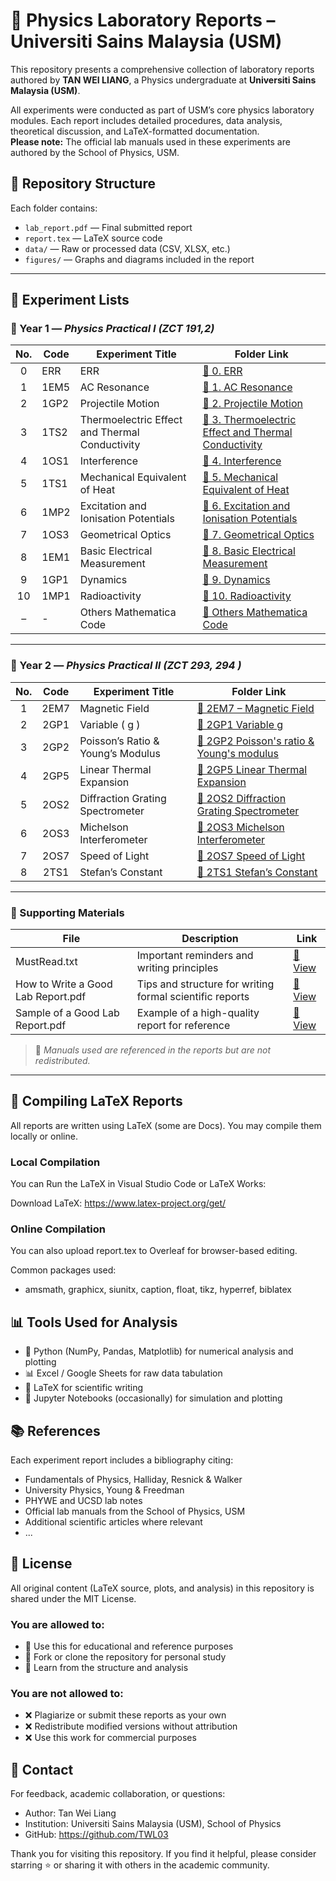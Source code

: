 # 🔬 Physics Laboratory Reports – Universiti Sains Malaysia (USM)

This repository presents a comprehensive collection of laboratory reports authored by **TAN WEI LIANG**, a Physics undergraduate at **Universiti Sains Malaysia (USM)**.

All experiments were conducted as part of USM’s core physics laboratory modules. Each report includes detailed procedures, data analysis, theoretical discussion, and LaTeX-formatted documentation.  
**Please note:** The official lab manuals used in these experiments are authored by the School of Physics, USM.

## 📁 Repository Structure

Each folder contains:

- `lab_report.pdf` — Final submitted report  
- `report.tex` — LaTeX source code  
- `data/` — Raw or processed data (CSV, XLSX, etc.)  
- `figures/` — Graphs and diagrams included in the report

---

## 🧪 Experiment Lists

### 🧾 Year 1 — *Physics Practical I (ZCT 191,2)*


| No. | Code | Experiment Title | Folder Link |
|:---:|----|------------------|-------------|
| 0 | ERR | ERR | [📂 0. ERR](./Physics%20Practical%20I%20(ZCT%20191,2)/0.%20ERR) |
| 1 | 1EM5 | AC Resonance | [📂 1. AC Resonance](./Physics%20Practical%20I%20(ZCT%20191,2)/1.%20AC%20Resonance) |
| 2 | 1GP2 | Projectile Motion | [📂 2. Projectile Motion](./Physics%20Practical%20I%20(ZCT%20191,2)/2.%20Projectile%20Motion) |
| 3 | 1TS2 | Thermoelectric Effect and Thermal Conductivity | [📂 3. Thermoelectric Effect and Thermal Conductivity](./Physics%20Practical%20I%20(ZCT%20191,2)/3.%20Thermoelectric%20Effect%20and%20Thermal%20Conductivity) |
| 4 | 1OS1 | Interference | [📂 4. Interference](./Physics%20Practical%20I%20(ZCT%20191,2)/4.%20Interference) |
| 5 | 1TS1 | Mechanical Equivalent of Heat | [📂 5. Mechanical Equivalent of Heat](./Physics%20Practical%20I%20(ZCT%20191,2)/5.Mechanical%20Equivalent%20of%20Heat) |
| 6 | 1MP2 | Excitation and Ionisation Potentials | [📂 6. Excitation and Ionisation Potentials](./Physics%20Practical%20I%20(ZCT%20191,2)/6.%20Excitation%20and%20Ionisation%20Potentials) |
| 7 | 1OS3 | Geometrical Optics | [📂 7. Geometrical Optics](./Physics%20Practical%20I%20(ZCT%20191,2)/7.%20Geometrical%20Optics) |
| 8 | 1EM1 | Basic Electrical Measurement | [📂 8. Basic Electrical Measurement](./Physics%20Practical%20I%20(ZCT%20191,2)/8.%20Basic%20Electrical%20Measurement) |
| 9 | 1GP1 | Dynamics | [📂 9. Dynamics](./Physics%20Practical%20I%20(ZCT%20191,2)/9.%20Dynamics) |
| 10 | 1MP1 | Radioactivity | [📂 10. Radioactivity](./Physics%20Practical%20I%20(ZCT%20191,2)/10.%20Radioactivity) |
| – | - | Others Mathematica Code | [📂 Others Mathematica Code](./Physics%20Practical%20I%20(ZCT%20191,2)/Others%20Mathamatica%20code) |

---

### 🧾 Year 2 — *Physics Practical II (ZCT 293, 294 )*

| No. | Code  | Experiment Title                             | Folder Link |
|:---:|:-----:|----------------------------------------------|-------------|
| 1   | 2EM7  | Magnetic Field                               | [📂 2EM7 – Magnetic Field](./Physics%20Pratical%20III%20%EF%BC%88ZCT%20193%2C4%EF%BC%89/2EM7%20Magnetic%20Field) |
| 2   | 2GP1  | Variable \( g \)                             | [📂 2GP1 Variable g](./Physics%20Practical%20III%20(ZCT%20193,4)/2GP1%20Variable%20g) |
| 3   | 2GP2  | Poisson’s Ratio & Young’s Modulus            | [📂 2GP2 Poisson's ratio & Young's modulus](./Physics%20Practical%20III%20(ZCT%20193,4)/2GP2%20Poisson's%20ratio%20&%20Young's%20modulus) |
| 4   | 2GP5  | Linear Thermal Expansion                     | [📂 2GP5 Linear Thermal Expansion](./Physics%20Practical%20III%20(ZCT%20193,4)/2GP5%20Linear%20Thermal%20Expansion) |
| 5   | 2OS2  | Diffraction Grating Spectrometer             | [📂 2OS2 Diffraction Grating Spectrometer](./Physics%20Practical%20III%20(ZCT%20193,4)/2OS2%20Diffraction%20Grating%20Spectrometer) |
| 6   | 2OS3  | Michelson Interferometer                     | [📂 2OS3 Michelson Interferometer](./Physics%20Practical%20III%20(ZCT%20193,4)/2OS3%20Michelson%20Interferometer) |
| 7   | 2OS7  | Speed of Light                               | [📂 2OS7 Speed of Light](./Physics%20Practical%20III%20(ZCT%20193,4)/2OS7%20Speed%20of%20Light) |
| 8   | 2TS1  | Stefan’s Constant                            | [📂 2TS1 Stefan’s Constant](./Physics%20Practical%20III%20(ZCT%20193,4)/2TS1%20Stefan's%20Constant) |

---

### 📄 Supporting Materials

| File | Description | Link |
|------|-------------|------|
| MustRead.txt | Important reminders and writing principles | [📄 View](./Physics%20Practical%20I%20(ZCT%20191,2)/MustRead.txt) |
| How to Write a Good Lab Report.pdf | Tips and structure for writing formal scientific reports | [📄 View](./Physics%20Practical%20I%20(ZCT%20191,2)/How%20to%20Write%20a%20Good%20Lab%20Report.pdf) |
| Sample of a Good Lab Report.pdf | Example of a high-quality report for reference | [📄 View](./Physics%20Practical%20I%20(ZCT%20191,2)/Sample%20of%20a%20Good%20Lab%20Report.pdf) |

> 📌 *Manuals used are referenced in the reports but are not redistributed.*

---

## 🔧 Compiling LaTeX Reports

All reports are written using LaTeX (some are Docs). You may compile them locally or online.

### Local Compilation

You can Run the LaTeX in Visual Studio Code or LaTeX Works:

Download LaTeX: https://www.latex-project.org/get/

### Online Compilation

You can also upload report.tex to Overleaf for browser-based editing.

Common packages used:
-	amsmath, graphicx, siunitx, caption, float, tikz, hyperref, biblatex


## 📊 Tools Used for Analysis
-	🐍 Python (NumPy, Pandas, Matplotlib) for numerical analysis and plotting
-	📊 Excel / Google Sheets for raw data tabulation
-	📄 LaTeX for scientific writing
-	📓 Jupyter Notebooks (occasionally) for simulation and plotting


## 📚 References

Each experiment report includes a bibliography citing:
-	Fundamentals of Physics, Halliday, Resnick & Walker
-	University Physics, Young & Freedman
-	PHYWE and UCSD lab notes
-	Official lab manuals from the School of Physics, USM
-	Additional scientific articles where relevant
-	...


## 📑 License

All original content (LaTeX source, plots, and analysis) in this repository is shared under the MIT License.

### You are allowed to:
-	📖 Use this for educational and reference purposes
-	📂 Fork or clone the repository for personal study
-	🧠 Learn from the structure and analysis

### You are not allowed to:
-	❌ Plagiarize or submit these reports as your own
-	❌ Redistribute modified versions without attribution
-	❌ Use this work for commercial purposes


## 🙋 Contact

For feedback, academic collaboration, or questions:
-	Author: Tan Wei Liang
-	Institution: Universiti Sains Malaysia (USM), School of Physics
-	GitHub: https://github.com/TWL03

Thank you for visiting this repository.
If you find it helpful, please consider starring ⭐ or sharing it with others in the academic community.
